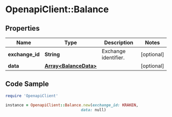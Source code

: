 # OpenapiClient::Balance

## Properties

Name | Type | Description | Notes
------------ | ------------- | ------------- | -------------
**exchange_id** | **String** | Exchange identifier. | [optional] 
**data** | [**Array&lt;BalanceData&gt;**](BalanceData.md) |  | [optional] 

## Code Sample

```ruby
require 'OpenapiClient'

instance = OpenapiClient::Balance.new(exchange_id: KRAKEN,
                                 data: null)
```



